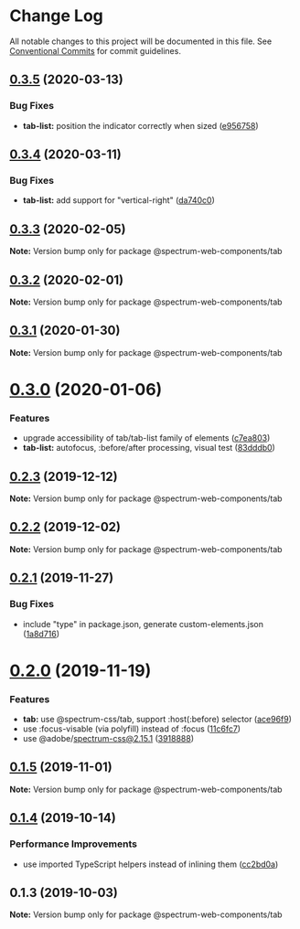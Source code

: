 # Change Log

All notable changes to this project will be documented in this file.
See [Conventional Commits](https://conventionalcommits.org) for commit guidelines.

## [0.3.5](https://github.com/adobe/spectrum-web-components/compare/@spectrum-web-components/tab@0.3.4...@spectrum-web-components/tab@0.3.5) (2020-03-13)

### Bug Fixes

-   **tab-list:** position the indicator correctly when sized ([e956758](https://github.com/adobe/spectrum-web-components/commit/e956758))

## [0.3.4](https://github.com/adobe/spectrum-web-components/compare/@spectrum-web-components/tab@0.3.3...@spectrum-web-components/tab@0.3.4) (2020-03-11)

### Bug Fixes

-   **tab-list:** add support for "vertical-right" ([da740c0](https://github.com/adobe/spectrum-web-components/commit/da740c0))

## [0.3.3](https://github.com/adobe/spectrum-web-components/compare/@spectrum-web-components/tab@0.3.2...@spectrum-web-components/tab@0.3.3) (2020-02-05)

**Note:** Version bump only for package @spectrum-web-components/tab

## [0.3.2](https://github.com/adobe/spectrum-web-components/compare/@spectrum-web-components/tab@0.3.1...@spectrum-web-components/tab@0.3.2) (2020-02-01)

**Note:** Version bump only for package @spectrum-web-components/tab

## [0.3.1](https://github.com/adobe/spectrum-web-components/compare/@spectrum-web-components/tab@0.3.0...@spectrum-web-components/tab@0.3.1) (2020-01-30)

**Note:** Version bump only for package @spectrum-web-components/tab

# [0.3.0](https://github.com/adobe/spectrum-web-components/compare/@spectrum-web-components/tab@0.2.3...@spectrum-web-components/tab@0.3.0) (2020-01-06)

### Features

-   upgrade accessibility of tab/tab-list family of elements ([c7ea803](https://github.com/adobe/spectrum-web-components/commit/c7ea803))
-   **tab-list:** autofocus, :before/after processing, visual test ([83dddb0](https://github.com/adobe/spectrum-web-components/commit/83dddb0))

## [0.2.3](https://github.com/adobe/spectrum-web-components/compare/@spectrum-web-components/tab@0.2.2...@spectrum-web-components/tab@0.2.3) (2019-12-12)

**Note:** Version bump only for package @spectrum-web-components/tab

## [0.2.2](https://github.com/adobe/spectrum-web-components/compare/@spectrum-web-components/tab@0.2.1...@spectrum-web-components/tab@0.2.2) (2019-12-02)

**Note:** Version bump only for package @spectrum-web-components/tab

## [0.2.1](https://github.com/adobe/spectrum-web-components/compare/@spectrum-web-components/tab@0.2.0...@spectrum-web-components/tab@0.2.1) (2019-11-27)

### Bug Fixes

-   include "type" in package.json, generate custom-elements.json ([1a8d716](https://github.com/adobe/spectrum-web-components/commit/1a8d716))

# [0.2.0](https://github.com/adobe/spectrum-web-components/compare/@spectrum-web-components/tab@0.1.5...@spectrum-web-components/tab@0.2.0) (2019-11-19)

### Features

-   **tab:** use @spectrum-css/tab, support :host(:before) selector ([ace96f9](https://github.com/adobe/spectrum-web-components/commit/ace96f9))
-   use :focus-visable (via polyfill) instead of :focus ([11c6fc7](https://github.com/adobe/spectrum-web-components/commit/11c6fc7))
-   use @adobe/spectrum-css@2.15.1 ([3918888](https://github.com/adobe/spectrum-web-components/commit/3918888))

## [0.1.5](https://github.com/adobe/spectrum-web-components/compare/@spectrum-web-components/tab@0.1.4...@spectrum-web-components/tab@0.1.5) (2019-11-01)

**Note:** Version bump only for package @spectrum-web-components/tab

## [0.1.4](https://github.com/adobe/spectrum-web-components/compare/@spectrum-web-components/tab@0.1.3...@spectrum-web-components/tab@0.1.4) (2019-10-14)

### Performance Improvements

-   use imported TypeScript helpers instead of inlining them ([cc2bd0a](https://github.com/adobe/spectrum-web-components/commit/cc2bd0a))

## 0.1.3 (2019-10-03)

**Note:** Version bump only for package @spectrum-web-components/tab

